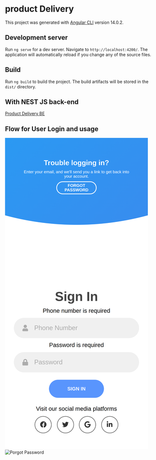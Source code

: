 # product Delivery

This project was generated with [Angular CLI](https://github.com/angular/angular-cli) version 14.0.2.

## Development server

Run `ng serve` for a dev server. Navigate to `http://localhost:4200/`. The application will automatically reload if you change any of the source files.

## Build

Run `ng build` to build the project. The build artifacts will be stored in the `dist/` directory.

## With NEST JS back-end

[Product Delivery BE](https://github.com/ermalCerhozi/productDeliveryBE)

## Flow for User Login and usage

![Login](screenshots/login.png)
![Porgot Password](forgotPassword/login.png)
